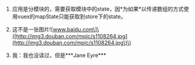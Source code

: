 1. 应用是分模块的，需要获取模块中的state，因\*为如果\*以传递数组的方式使用vuex的mapState只能获取到store下的state。
2. 这不是一张图片!\[www.baidu.com\]\([http://img3.douban.com/mpic/s1108264.jpg](http://img3.douban.com/mpic/s1108264.jpg\)\)

3. 我：我也没读过，但是\*\*\*Jane Eyre\*\*\*



